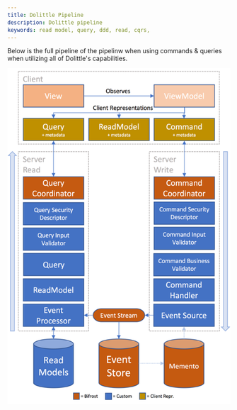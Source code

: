 ```yaml
---
title: Dolittle Pipeline
description: Dolittle pipeline
keywords: read model, query, ddd, read, cqrs,  
---
```


Below is the full pipeline of the pipelinw when using commands & queries when utilizing all of Dolittle's capabilities.

![Bifrost Pipeline](images/full_pipeline.png)